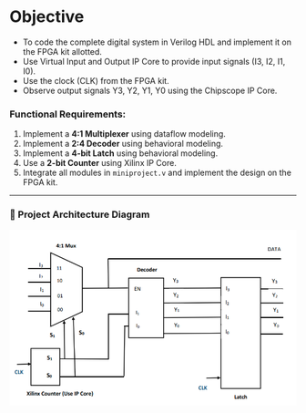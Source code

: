 # Objective

- To code the complete digital system in Verilog HDL and implement it on the FPGA kit allotted.
- Use Virtual Input and Output IP Core to provide input signals (I3, I2, I1, I0).
- Use the clock (CLK) from the FPGA kit.
- Observe output signals Y3, Y2, Y1, Y0 using the Chipscope IP Core.

### Functional Requirements:

1. Implement a **4:1 Multiplexer** using dataflow modeling.
2. Implement a **2:4 Decoder** using behavioral modeling.
3. Implement a **4-bit Latch** using behavioral modeling.
4. Use a **2-bit Counter** using Xilinx IP Core.
5. Integrate all modules in `miniproject.v` and implement the design on the FPGA kit.

---

### 🔷 Project Architecture Diagram

![Project Diagram](project-diagram.png)

